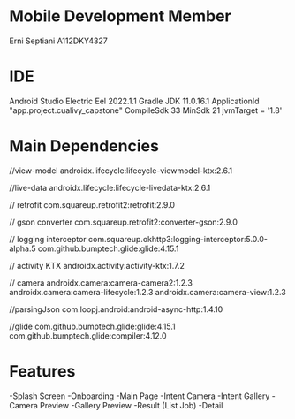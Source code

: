 # Mobile Development Member 
Erni Septiani A112DKY4327

# IDE
Android Studio Electric Eel 2022.1.1
Gradle JDK 11.0.16.1
ApplicationId "app.project.cualivy_capstone"
CompileSdk 33
MinSdk 21
jvmTarget = '1.8'


# Main Dependencies
 //view-model
androidx.lifecycle:lifecycle-viewmodel-ktx:2.6.1

  //live-data
androidx.lifecycle:lifecycle-livedata-ktx:2.6.1

 // retrofit
com.squareup.retrofit2:retrofit:2.9.0

// gson converter
com.squareup.retrofit2:converter-gson:2.9.0

 // logging interceptor
com.squareup.okhttp3:logging-interceptor:5.0.0-alpha.5
com.github.bumptech.glide:glide:4.15.1

 // activity KTX
androidx.activity:activity-ktx:1.7.2  

  // camera
androidx.camera:camera-camera2:1.2.3
androidx.camera:camera-lifecycle:1.2.3
androidx.camera:camera-view:1.2.3

//parsingJson
com.loopj.android:android-async-http:1.4.10

 //glide
com.github.bumptech.glide:glide:4.15.1
com.github.bumptech.glide:compiler:4.12.0

# Features
-Splash Screen
-Onboarding
-Main Page
-Intent Camera
-Intent Gallery
-Camera Preview
-Gallery Preview
-Result (List Job)
-Detail
